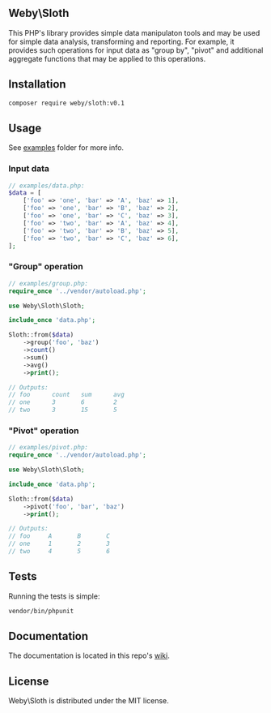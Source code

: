 ## Weby\Sloth

This PHP's library provides simple data manipulaton tools and may be used
for simple data analysis, transforming and reporting. For example, it provides
such operations for input data as "group by", "pivot" and additional aggregate
functions that may be applied to this operations.

## Installation

```bash
composer require weby/sloth:v0.1
```

## Usage

See [examples](https://github.com/maximiliamus/weby-sloth/tree/master/examples) folder for more info.

### Input data

```php
// examples/data.php:
$data = [
    ['foo' => 'one', 'bar' => 'A', 'baz' => 1],
    ['foo' => 'one', 'bar' => 'B', 'baz' => 2],
    ['foo' => 'one', 'bar' => 'C', 'baz' => 3],
    ['foo' => 'two', 'bar' => 'A', 'baz' => 4],
    ['foo' => 'two', 'bar' => 'B', 'baz' => 5],
    ['foo' => 'two', 'bar' => 'C', 'baz' => 6],
];
```

### "Group" operation

```php
// examples/group.php:
require_once '../vendor/autoload.php';

use Weby\Sloth\Sloth;

include_once 'data.php';

Sloth::from($data)
    ->group('foo', 'baz')
    ->count()
    ->sum()
    ->avg()
    ->print();

// Outputs:
// foo      count   sum      avg
// one      3       6        2
// two      3       15       5
```

### "Pivot" operation

```php
// examples/pivot.php:
require_once '../vendor/autoload.php';

use Weby\Sloth\Sloth;

include_once 'data.php';

Sloth::from($data)
    ->pivot('foo', 'bar', 'baz')
    ->print();

// Outputs:
// foo     A       B       C
// one     1       2       3
// two     4       5       6
```

## Tests

Running the tests is simple:

```bash
vendor/bin/phpunit
```

## Documentation

The documentation is located in this repo's [wiki](https://github.com/maximiliamus/weby-sloth/wiki/Documentation).

## License

Weby\Sloth is distributed under the MIT license.

